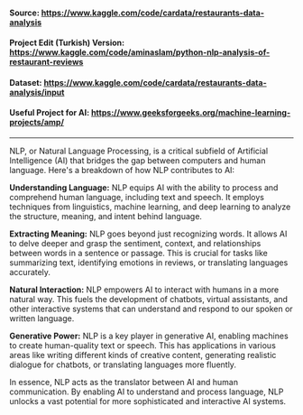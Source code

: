 #### Source:                             https://www.kaggle.com/code/cardata/restaurants-data-analysis
#### Project Edit (Turkish) Version:            https://www.kaggle.com/code/aminaslam/python-nlp-analysis-of-restaurant-reviews
#### Dataset:                            https://www.kaggle.com/code/cardata/restaurants-data-analysis/input

#### Useful Project for AI: https://www.geeksforgeeks.org/machine-learning-projects/amp/
-----------------------------------------------------------------

NLP, or Natural Language Processing, is a critical subfield of Artificial Intelligence (AI) that bridges the gap between computers and human language. Here's a breakdown of how NLP contributes to AI:

   **Understanding Language:** NLP equips AI with the ability to process and comprehend human language, including text and speech. It employs techniques from linguistics, machine learning, and deep learning to analyze the structure, meaning, and intent behind language.

  **Extracting Meaning:** NLP goes beyond just recognizing words. It allows AI to delve deeper and grasp the sentiment, context, and relationships between words in a sentence or passage. This is crucial for tasks like summarizing text, identifying emotions in reviews, or translating languages accurately.

  **Natural Interaction:** NLP empowers AI to interact with humans in a more natural way. This fuels the development of chatbots, virtual assistants, and other interactive systems that can understand and respond to our spoken or written language.

  **Generative Power:** NLP is a key player in generative AI, enabling machines to create human-quality text or speech. This has applications in various areas like  writing different kinds of creative content, generating realistic dialogue for chatbots, or translating languages more fluently.

In essence, NLP acts as the translator between AI and human communication. By enabling AI to understand and process language, NLP unlocks a vast potential for more sophisticated and interactive AI systems.

